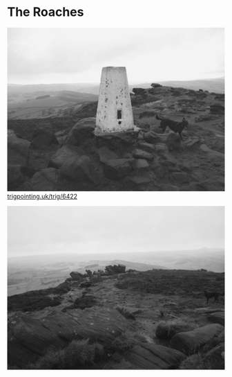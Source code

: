 # The Roaches

![](images/pb024496_10645123765_o.jpg)
[trigpointing.uk/trig/6422](https://trigpointing.uk/trig/6422)

![](images/pb024500_10645373613_o.jpg)